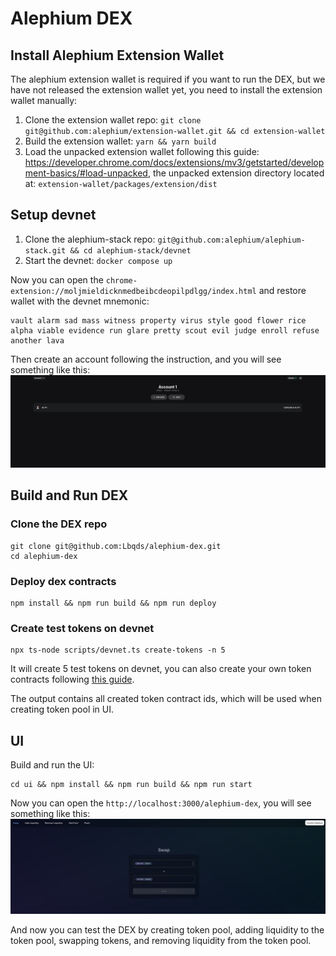 # Alephium DEX

## Install Alephium Extension Wallet

The alephium extension wallet is required if you want to run the DEX, but we have not released the extension wallet yet, you need to install the extension wallet manually:

1. Clone the extension wallet repo: `git clone git@github.com:alephium/extension-wallet.git && cd extension-wallet`
2. Build the extension wallet: `yarn && yarn build`
3. Load the unpacked extension wallet following this guide: https://developer.chrome.com/docs/extensions/mv3/getstarted/development-basics/#load-unpacked, the unpacked extension directory located at: `extension-wallet/packages/extension/dist`

## Setup devnet

1. Clone the alephium-stack repo: `git@github.com:alephium/alephium-stack.git && cd alephium-stack/devnet`
2. Start the devnet: `docker compose up`

Now you can open the `chrome-extension://moljmieldicknmedbeibcdeopilpdlgg/index.html` and restore wallet with the devnet mnemonic:

```text
vault alarm sad mass witness property virus style good flower rice alpha viable evidence run glare pretty scout evil judge enroll refuse another lava
```

Then create an account following the instruction, and you will see something like this: ![](./images/extension-wallet.png)

## Build and Run DEX

### Clone the DEX repo

```
git clone git@github.com:Lbqds/alephium-dex.git
cd alephium-dex
```

### Deploy dex contracts

```
npm install && npm run build && npm run deploy
```

### Create test tokens on devnet

```
npx ts-node scripts/devnet.ts create-tokens -n 5
```

It will create 5 test tokens on devnet, you can also create your own token contracts following [this guide](https://docs.alephium.org/dapps/getting-started).

The output contains all created token contract ids, which will be used when creating token pool in UI.

## UI

Build and run the UI:

```
cd ui && npm install && npm run build && npm run start
```

Now you can open the `http://localhost:3000/alephium-dex`, you will see something like this: ![](./images/dex-ui.png)

And now you can test the DEX by creating token pool, adding liquidity to the token pool, swapping tokens, and removing liquidity from the token pool.
